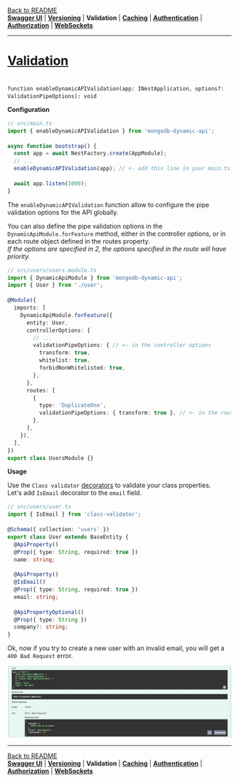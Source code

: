 [Back to README](https://github.com/MikeDev75015/mongodb-dynamic-api/blob/develop/README.md)
<br>**[Swagger UI](https://github.com/MikeDev75015/mongodb-dynamic-api/blob/develop/README/swagger-ui.md)**
| **[Versioning](https://github.com/MikeDev75015/mongodb-dynamic-api/blob/develop/README/versioning.md)**
| **Validation**
| **[Caching](https://github.com/MikeDev75015/mongodb-dynamic-api/blob/develop/README/caching.md)**
| **[Authentication](https://github.com/MikeDev75015/mongodb-dynamic-api/blob/develop/README/authentication.md)**
| **[Authorization](https://github.com/MikeDev75015/mongodb-dynamic-api/blob/develop/README/authorization.md)**
| **[WebSockets](https://github.com/MikeDev75015/mongodb-dynamic-api/blob/develop/README/websockets.md)**

___

# [Validation](https://docs.nestjs.com/techniques/validation#using-the-built-in-validationpipe)
<br>`function enableDynamicAPIValidation(app: INestApplication, options?: ValidationPipeOptions): void`

**Configuration**

```typescript
// src/main.ts
import { enableDynamicAPIValidation } from 'mongodb-dynamic-api';

async function bootstrap() {
  const app = await NestFactory.create(AppModule);
  // ...
  enableDynamicAPIValidation(app); // <- add this line in your main.ts file

  await app.listen(3000);
}
```
The `enableDynamicAPIValidation` function allow to configure the pipe validation options for the API globally.

You can also define the pipe validation options in the `DynamicApiModule.forFeature` method, either in the controller options,
or in each route object defined in the routes property.
<br>*If the options are specified in 2, the options specified in the route will have priority.*

```typescript
// src/users/users.module.ts
import { DynamicApiModule } from 'mongodb-dynamic-api';
import { User } from './user';

@Module({
  imports: [
    DynamicApiModule.forFeature({
      entity: User,
      controllerOptions: {
        // ...
        validationPipeOptions: { // <- in the controller options
          transform: true,
          whitelist: true,
          forbidNonWhitelisted: true,
        },
      },
      routes: [
        {
          type: 'DuplicateOne',
          validationPipeOptions: { transform: true }, // <- in the route options
        },
      ],
    }),
  ],
})
export class UsersModule {}
```

**Usage**

Use the `Class validator` <a href="https://github.com/typestack/class-validator?tab=readme-ov-file#validation-decorators" target="_blank">decorators</a> to validate your class properties.
<br>Let's add `IsEmail` decorator to the `email` field.

```typescript
// src/users/user.ts
import { IsEmail } from 'class-validator';

@Schema({ collection: 'users' })
export class User extends BaseEntity {
  @ApiProperty()
  @Prop({ type: String, required: true })
  name: string;

  @ApiProperty()
  @IsEmail()
  @Prop({ type: String, required: true })
  email: string;

  @ApiPropertyOptional()
  @Prop({ type: String })
  company?: string;
}
```

Ok, now if you try to create a new user with an invalid email, you will get a `400 Bad Request` error.

![User API Validation](https://github.com/MikeDev75015/mongodb-dynamic-api/blob/develop/README/images/dynamic-api-validation.Jpeg?raw=true "User API Validation")

___

[Back to README](https://github.com/MikeDev75015/mongodb-dynamic-api/blob/develop/README.md)
<br>**[Swagger UI](https://github.com/MikeDev75015/mongodb-dynamic-api/blob/develop/README/swagger-ui.md)**
| **[Versioning](https://github.com/MikeDev75015/mongodb-dynamic-api/blob/develop/README/versioning.md)**
| **Validation**
| **[Caching](https://github.com/MikeDev75015/mongodb-dynamic-api/blob/develop/README/caching.md)**
| **[Authentication](https://github.com/MikeDev75015/mongodb-dynamic-api/blob/develop/README/authentication.md)**
| **[Authorization](https://github.com/MikeDev75015/mongodb-dynamic-api/blob/develop/README/authorization.md)**
| **[WebSockets](https://github.com/MikeDev75015/mongodb-dynamic-api/blob/develop/README/websockets.md)**


<br>
<br>
<br>